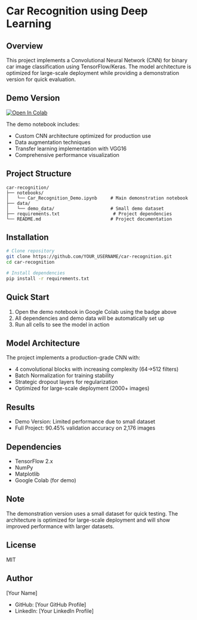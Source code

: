 # Car Recognition using Deep Learning

## Overview
This project implements a Convolutional Neural Network (CNN) for binary car image classification using TensorFlow/Keras. The model architecture is optimized for large-scale deployment while providing a demonstration version for quick evaluation.

## Demo Version
[![Open In Colab](https://colab.research.google.com/assets/colab-badge.svg)](https://colab.research.google.com/drive/13Vz2sKiiXK_Cc5kvVeUT9_IWbAOz1Ul6?usp=sharing)

The demo notebook includes:
- Custom CNN architecture optimized for production use
- Data augmentation techniques
- Transfer learning implementation with VGG16
- Comprehensive performance visualization

## Project Structure
```
car-recognition/
├── notebooks/
│   └── Car_Recognition_Demo.ipynb     # Main demonstration notebook
├── data/
│   └── demo_data/                     # Small demo dataset
├── requirements.txt                    # Project dependencies
└── README.md                          # Project documentation
```

## Installation
```bash
# Clone repository
git clone https://github.com/YOUR_USERNAME/car-recognition.git
cd car-recognition

# Install dependencies
pip install -r requirements.txt
```

## Quick Start
1. Open the demo notebook in Google Colab using the badge above
2. All dependencies and demo data will be automatically set up
3. Run all cells to see the model in action

## Model Architecture
The project implements a production-grade CNN with:
- 4 convolutional blocks with increasing complexity (64→512 filters)
- Batch Normalization for training stability
- Strategic dropout layers for regularization
- Optimized for large-scale deployment (2000+ images)

## Results
- Demo Version: Limited performance due to small dataset
- Full Project: 90.45% validation accuracy on 2,176 images

## Dependencies
- TensorFlow 2.x
- NumPy
- Matplotlib
- Google Colab (for demo)

## Note
The demonstration version uses a small dataset for quick testing. The architecture is optimized for large-scale deployment and will show improved performance with larger datasets.

## License
MIT

## Author
[Your Name]
- GitHub: [Your GitHub Profile]
- LinkedIn: [Your LinkedIn Profile]
